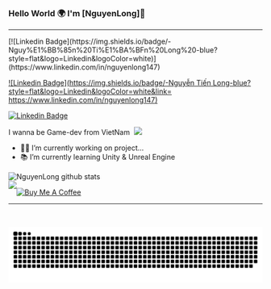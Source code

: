 ### Hello World 🌍 I'm [NguyenLong]👋

<p align="center">
  <hr>
[![Linkedin Badge](https://img.shields.io/badge/-Nguy%E1%BB%85n%20Ti%E1%BA%BFn%20Long%20-blue?style=flat&logo=Linkedin&logoColor=white)](https://www.linkedin.com/in/nguyenlong147)

[![Linkedin Badge](https://img.shields.io/badge/-Nguyễn Tiến Long-blue?style=flat&logo=Linkedin&logoColor=white&link= https://www.linkedin.com/in/nguyenlong147)](https://www.linkedin.com/in/nguyenlong147)
</p>

[![Linkedin Badge](https://img.shields.io/badge/%20Nguy%E1%BB%85n%20Ti%E1%BA%BFn%20Long%20-red?style=flat&logo=Pinterest&logoColor=white&link=https://www.pinterest.com/BuCiuPi)](https://www.pinterest.com/BuCiuPi)

<!-- <a href="https://www.youtube.com/c/William18">
  <img align="left" alt="NguyenLong | YouTube" width="24px" src="/assets/youtube.svg"/>
</a> -->
<!-- <a href="https://twitter.com/Willlee186">
  <img align="left" alt="NguyenLong   | Twitter" width="24px" src="/assets/twitter.svg"/>
</a> -->
  


I wanna be Game-dev from VietNam <img width="21px" src="/assets/id-flag.png" style="margin-left:4px"/>

- 👨‍💻 I’m currently working on project...
- 📚 I’m currently learning Unity & Unreal Engine

<img align="center" src="https://github-readme-stats.vercel.app/api?username=BuCiuPi&theme=radical&show_icons=true" alt="NguyenLong github stats"/>
<br/>


<a href="https://github.com/BuCiuPi/github-readme-stats">
<img align="left" src="https://github-readme-stats.vercel.app/api/top-langs/?username=BuCiuPi&layout=compact&theme=algolia"/>
</a>

<a href="https://www.buymeacoffee.com/nguyenlong" target="_blank"><img src="https://cdn.buymeacoffee.com/buttons/v2/default-red.png" alt="Buy Me A Coffee" width="150" ></a>


<!-- <img alt="Stars" src="https://img.shields.io/github/stars/Long18/Long18?style=flat-square&labelColor=343b41"/> 

<img alt="Forks" src="https://img.shields.io/github/forks/Long18/FitnessCare?style=flat-square&labelColor=343b41"/> -->

<hr>
<br>
<p align="center">
  <img src="https://github.com/DHANOLA/DHANOLA/raw/output/github-contribution-grid-snake.svg" alt="snake"></center>
</p>
